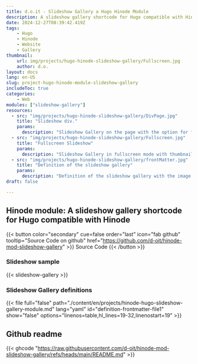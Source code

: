 ```yaml
---
title: d.o.it - Slideshow Gallery a Hugo Hinode Module
description: A slideshow gallery shortcode for Hugo compatible with Hinode
date: 2024-12-27T08:39:42.419Z
tags:
    - Hugo
    - Hinode
    - Website
    - Gallery
thumbnail:
    url: img/projects/hugo-hinode-slideshow-gallery/Fullscreen.jpg
    author: d.o.
layout: docs
lang: en-US
slug: project-hugo-hinode-module-slideshow-gallery
includeToc: true
categories:
    - Web
modules: ["slideshow-gallery"]    
resources:
  - src: "img/projects/hugo-hinode-slideshow-gallery/DivPage.jpg"
    title: "Slideshow div."
    params:
      description: "Slideshow Gallery on the page with the option for fullscreen"
  - src: "img/projects/hugo-hinode-slideshow-gallery/Fullscreen.jpg"
    title: "Fullscreen Slideshow"
    params:
      description: "Slideshow Gallery in fullscreen mode with thumbnails on the bottom."
  - src: "img/projects/hugo-hinode-slideshow-gallery/frontMatter.jpg"
    title: "Definition of the slideshow gallery"
    params:
      description: "Definition of the slideshow gallery with the image filename, title and description."     
draft: false

---
```


## Hinode module: A slideshow gallery shortcode for Hugo compatible with Hinode

{{< button color="secondary" cue=false order="last" icon="fab github" tooltip="Source Code on github" href="https://github.com/d-oit/hinode-mod-slideshow-gallery" >}}
    Source Code
{{< /button >}}

### Slideshow sample

{{< slideshow-gallery >}}

### Slideshow Gallery definitions

{{< file full="false"  path="./content/en/projects/hinode-hugo-slideshow-gallery-module.md" lang="yaml" id="definition-frontmatter-file1" show="false" options="linenos=table,hl_lines=19-32,linenostart=19" >}}

## Github readme

{{< ghcode "https://raw.githubusercontent.com/d-oit/hinode-mod-slideshow-gallery/refs/heads/main/README.md" >}}
